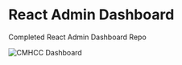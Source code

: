 # React Admin Dashboard

Completed React Admin Dashboard Repo

![CMHCC Dashboard](https://user-images.githubusercontent.com/69202597/232283000-fd912b7f-2058-4ac3-855f-e38db814a222.png)
